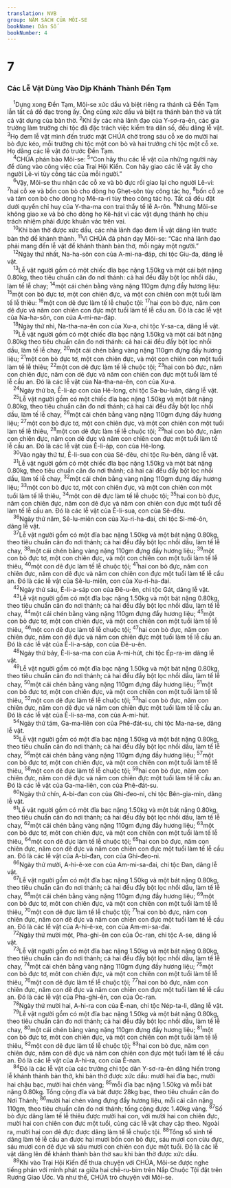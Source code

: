```yaml
---
translation: NVB
group: NĂM SÁCH CỦA MÔI-SE
bookName: Dân Số 
bookNumber: 4
---
```


<div class="title"><h1>7</h1><h3>Các Lễ Vật Dùng Vào Dịp Khánh Thành Đền Tạm </h3></div>
<span class="verse dan_7_1"> <sup>1</sup>Dựng xong Đền Tạm, Môi-se xức dầu và biệt riêng ra thánh cả Đền Tạm lẫn tất cả đồ đạc trong ấy. Ông cũng xức dầu và biệt ra thánh bàn thờ và tất cả vật dụng của bàn thờ. </span>
<span class="verse dan_7_2"><sup>2</sup>Khi ấy các nhà lãnh đạo của Y-sơ-ra-ên, các gia trưởng làm trưởng chi tộc đã đặc trách việc kiểm tra dân số, đều dâng lễ vật. </span>
<span class="verse dan_7_3"><sup>3</sup>Họ đem lễ vật mình đến trước mặt CHÚA chở trong sáu cỗ xe do mười hai bò đực kéo, mỗi trưởng chi tộc một con bò và hai trưởng chi tộc một cỗ xe. Họ dâng các lễ vật đó trước Đền Tạm. <br/></span>
<span class="verse dan_7_4"> <sup>4</sup>CHÚA phán bảo Môi-se: </span>
<span class="verse dan_7_5"><sup>5</sup>“Con hãy thu các lễ vật của những người này để dùng vào công việc của Trại Hội Kiến. Con hãy giao các lễ vật ấy cho người Lê-vi tùy công tác của mỗi người.” <br/></span>
<span class="verse dan_7_6"> <sup>6</sup>Vậy, Môi-se thu nhận các cỗ xe và bò đực rồi giao lại cho người Lê-vi: </span>
<span class="verse dan_7_7"><sup>7</sup>hai cỗ xe và bốn con bò cho dòng họ Ghẹt-sôn tùy công tác họ, </span>
<span class="verse dan_7_8"><sup>8</sup>bốn cỗ xe và tám con bò cho dòng họ Mê-ra-ri tùy theo công tác họ. Tất cả đều đặt dưới quyền chỉ huy của Y-tha-ma con trai thầy tế lễ A-rôn. </span>
<span class="verse dan_7_9"><sup>9</sup>Nhưng Môi-se không giao xe và bò cho dòng họ Kê-hát vì các vật dụng thánh họ chịu trách nhiệm phải được khuân vác trên vai. <br/></span>
<span class="verse dan_7_10"> <sup>10</sup>Khi bàn thờ được xức dầu, các nhà lãnh đạo đem lễ vật dâng lên trước bàn thờ để khánh thành. </span>
<span class="verse dan_7_11"><sup>11</sup>Vì CHÚA đã phán dạy Môi-se: “Các nhà lãnh đạo phải mang đến lễ vật để khánh thành bàn thờ, mỗi ngày một người.” <br/></span>
<span class="verse dan_7_12"> <sup>12</sup>Ngày thứ nhất, Na-ha-sôn con của A-mi-na-đáp, chi tộc Giu-đa, dâng lễ vật. <br/></span>
<span class="verse dan_7_13"> <sup>13</sup>Lễ vật người gồm có một chiếc đĩa bạc nặng 1.50kg và một cái bát nặng 0.80kg, theo tiêu chuẩn cân đo nơi thánh: cả hai đều đầy bột lọc nhồi dầu, làm tế lễ chay; </span>
<span class="verse dan_7_14"><sup>14</sup>một cái chén bằng vàng nặng 110gm đựng đầy hương liệu: </span>
<span class="verse dan_7_15"><sup>15</sup>một con bò đực tơ, một con chiên đực, và một con chiên con một tuổi làm tế lễ thiêu: </span>
<span class="verse dan_7_16"><sup>16</sup>một con dê đực làm tế lễ chuộc tội: </span>
<span class="verse dan_7_17"><sup>17</sup>hai con bò đực, năm con dê đực và năm con chiên con đực một tuổi làm tế lễ cầu an. Đó là các lễ vật của Na-ha-sôn, con của A-mi-na-đáp. <br/></span>
<span class="verse dan_7_18"> <sup>18</sup>Ngày thứ nhì, Na-tha-na-ên con của Xu-a, chi tộc Y-sa-ca, dâng lễ vật. <br/></span>
<span class="verse dan_7_19"> <sup>19</sup>Lễ vật người gồm có một chiếc đĩa bạc nặng 1.50kg và một cái bát nặng 0.80kg theo tiêu chuẩn cân đo nơi thánh: cả hai cái đều đầy bột lọc nhồi dầu, làm tế lễ chay, </span>
<span class="verse dan_7_20"><sup>20</sup>một cái chén bằng vàng nặng 110gm đựng đầy hương liệu; </span>
<span class="verse dan_7_21"><sup>21</sup>một con bò đực tơ, một con chiên đực, và một con chiên con một tuổi làm tế lễ thiêu; </span>
<span class="verse dan_7_22"><sup>22</sup>một con dê đực làm tế lễ chuộc tội; </span>
<span class="verse dan_7_23"><sup>23</sup>hai con bò đực, năm con chiên đực, năm con dê đực và năm con chiên con đực một tuổi làm tế lễ cầu an. Đó là các lễ vật của Na-tha-na-ên, con của Xu-a. <br/></span>
<span class="verse dan_7_24"> <sup>24</sup>Ngày thứ ba, Ê-li-áp con của Hê-long, chi tộc Sa-bu-luân, dâng lễ vật. <br/></span>
<span class="verse dan_7_25"> <sup>25</sup>Lễ vật người gồm có một chiếc đĩa bạc nặng 1.50kg và một bát nặng 0.80kg, theo tiêu chuẩn cân đo nơi thánh; cả hai cái đều đầy bột lọc nhồi dầu, làm tế lễ chay, </span>
<span class="verse dan_7_26"><sup>26</sup>một cái chén bằng vàng nặng 110gm đựng đầy hương liệu; </span>
<span class="verse dan_7_27"><sup>27</sup>một con bò đực tơ, một con chiên đực, và một con chiên con một tuổi làm tế lễ thiêu, </span>
<span class="verse dan_7_28"><sup>28</sup>một con dê đực làm tế lễ chuộc tội; </span>
<span class="verse dan_7_29"><sup>29</sup>hai con bò đực, năm con chiên đực, năm con dê đực và năm con chiên con đực một tuổi làm tế lễ cầu an. Đó là các lễ vật của Ê-li-áp, con của Hê-long. <br/></span>
<span class="verse dan_7_30"> <sup>30</sup>Vào ngày thứ tư, Ê-li-sua con của Sê-đêu, chi tộc Ru-bên, dâng lễ vật. <br/></span>
<span class="verse dan_7_31"> <sup>31</sup>Lễ vật người gồm có một chiếc đĩa bạc nặng 1.50kg và một bát nặng 0.80kg, theo tiêu chuẩn cân đo nơi thánh; cả hai cái đều đầy bột lọc nhồi dầu, làm tế lễ chay, </span>
<span class="verse dan_7_32"><sup>32</sup>một cái chén bằng vàng nặng 110gm đựng đầy hương liệu; </span>
<span class="verse dan_7_33"><sup>33</sup>một con bò đực tơ, một con chiên đực, và một con chiên con một tuổi làm tế lễ thiêu, </span>
<span class="verse dan_7_34"><sup>34</sup>một con dê đực làm tế lễ chuộc tội; </span>
<span class="verse dan_7_35"><sup>35</sup>hai con bò đực, năm con chiên đực, năm con dê đực và năm con chiên con đực một tuổi để làm tế lễ cầu an. Đó là các lễ vật của Ê-li-sua, con của Sê-đêu. <br/></span>
<span class="verse dan_7_36"> <sup>36</sup>Ngày thứ năm, Sê-lu-miên con của Xu-ri-ha-đai, chi tộc Si-mê-ôn, dâng lễ vật. <br/></span>
<span class="verse dan_7_37"> <sup>37</sup>Lễ vật người gồm có một đĩa bạc nặng 1.50kg và một bát nặng 0.80kg, theo tiêu chuẩn cân đo nơi thánh; cả hai đều đầy bột lọc nhồi dầu, làm tế lễ chay, </span>
<span class="verse dan_7_38"><sup>38</sup>một cái chén bằng vàng nặng 110gm đựng đầy hương liệu; </span>
<span class="verse dan_7_39"><sup>39</sup>một con bò đực tơ, một con chiên đực, và một con chiên con một tuổi làm tế lễ thiêu, </span>
<span class="verse dan_7_40"><sup>40</sup>một con dê đực làm tế lễ chuộc tội; </span>
<span class="verse dan_7_41"><sup>41</sup>hai con bò đực, năm con chiên đực, năm con dê đực và năm con chiên con đực một tuổi làm tế lễ cầu an. Đó là các lễ vật của Sê-lu-miên, con của Xu-ri-ha-đai. <br/></span>
<span class="verse dan_7_42"> <sup>42</sup>Ngày thứ sáu, Ê-li-a-sáp con của Đê-u-ên, chi tộc Gát, dâng lễ vật. <br/></span>
<span class="verse dan_7_43"> <sup>43</sup>Lễ vật người gồm có một đĩa bạc nặng 1.50kg và một bát nặng 0.80kg, theo tiêu chuẩn cân đo nơi thánh; cả hai đều đầy bột lọc nhồi dầu, làm tế lễ chay, </span>
<span class="verse dan_7_44"><sup>44</sup>một cái chén bằng vàng nặng 110gm đựng đầy hương liệu; </span>
<span class="verse dan_7_45"><sup>45</sup>một con bò đực tơ, một con chiên đực, và một con chiên con một tuổi làm tế lễ thiêu, </span>
<span class="verse dan_7_46"><sup>46</sup>một con dê đực làm tế lễ chuộc tội; </span>
<span class="verse dan_7_47"><sup>47</sup>hai con bò đực, năm con chiên đực, năm con dê đực và năm con chiên đực một tuổi làm tế lễ cầu an. Đó là các lễ vật của Ê-li-a-sáp, con của Đê-u-ên. <br/></span>
<span class="verse dan_7_48"> <sup>48</sup>Ngày thứ bảy, Ê-li-sa-ma con của A-mi-hút, chi tộc Ép-ra-im dâng lễ vật. <br/></span>
<span class="verse dan_7_49"> <sup>49</sup>Lễ vật người gồm có một đĩa bạc nặng 1.50kg và một bát nặng 0.80kg, theo tiêu chuẩn cân đo nơi thánh; cả hai đều đầy bột lọc nhồi dầu, làm tế lễ chay, </span>
<span class="verse dan_7_50"><sup>50</sup>một cái chén bằng vàng nặng 110gm đựng đầy hương liệu; </span>
<span class="verse dan_7_51"><sup>51</sup>một con bò đực tơ, một con chiên đực, và một con chiên con một tuổi làm tế lễ thiêu, </span>
<span class="verse dan_7_52"><sup>52</sup>một con dê đực làm tế lễ chuộc tội; </span>
<span class="verse dan_7_53"><sup>53</sup>hai con bò đực, năm con chiên đực, năm con dê đực và năm con chiên đực một tuổi làm tế lễ cầu an. Đó là các lễ vật của Ê-li-sa-ma, con của A-mi-hút. <br/></span>
<span class="verse dan_7_54"> <sup>54</sup>Ngày thứ tám, Ga-ma-liên con của Phê-đát-su, chi tộc Ma-na-se, dâng lễ vật. <br/></span>
<span class="verse dan_7_55"> <sup>55</sup>Lễ vật người gồm có một đĩa bạc nặng 1.50kg và một bát nặng 0.80kg, theo tiêu chuẩn cân đo nơi thánh; cả hai đều đầy bột lọc nhồi dầu, làm tế lễ chay, </span>
<span class="verse dan_7_56"><sup>56</sup>một cái chén bằng vàng nặng 110gm đựng đầy hương liệu; </span>
<span class="verse dan_7_57"><sup>57</sup>một con bò đực tơ, một con chiên đực, và một con chiên con một tuổi làm tế lễ thiêu, </span>
<span class="verse dan_7_58"><sup>58</sup>một con dê đực làm tế lễ chuộc tội; </span>
<span class="verse dan_7_59"><sup>59</sup>hai con bò đực, năm con chiên đực, năm con dê đực và năm con chiên đực một tuổi làm tế lễ cầu an. Đó là các lễ vật của Ga-ma-liên, con của Phê-đát-su. <br/></span>
<span class="verse dan_7_60"> <sup>60</sup>Ngày thứ chín, A-bi-đan con của Ghi-đeo-ni, chi tộc Bên-gia-min, dâng lễ vật. <br/></span>
<span class="verse dan_7_61"> <sup>61</sup>Lễ vật người gồm có một đĩa bạc nặng 1.50kg và một bát nặng 0.80kg, theo tiêu chuẩn cân đo nơi thánh; cả hai đều đầy bột lọc nhồi dầu, làm tế lễ chay, </span>
<span class="verse dan_7_62"><sup>62</sup>một cái chén bằng vàng nặng 110gm đựng đầy hương liệu; </span>
<span class="verse dan_7_63"><sup>63</sup>một con bò đực tơ, môt con chiên đực, và một con chiên con một tuổi làm tế lễ thiêu, </span>
<span class="verse dan_7_64"><sup>64</sup>một con dê đực làm tế lễ chuộc tội; </span>
<span class="verse dan_7_65"><sup>65</sup>hai con bò đực, năm con chiên đực, năm con dê đực và năm con chiên con đực một tuổi làm tế lễ cầu an. Đó là các lể vật của A-bi-đan, con của Ghi-đeo-ni. <br/></span>
<span class="verse dan_7_66"> <sup>66</sup>Ngày thứ mười, A-hi-ê-xe con của Am-mi-sa-đai, chi tộc Đan, dâng lễ vật. <br/></span>
<span class="verse dan_7_67"> <sup>67</sup>Lễ vật người gồm có một đĩa bạc nặng 1.50kg và một bát nặng 0.80kg, theo tiêu chuẩn cân đo nơi thánh; cả hai đều đầy bột lọc nhồi dầu, làm tế lễ chay, </span>
<span class="verse dan_7_68"><sup>68</sup>một cái chén bằng vàng nặng 110gm đựng đầy hương liệu; </span>
<span class="verse dan_7_69"><sup>69</sup>một con bò đực tơ, môt con chiên đực, và một con chiên con một tuổi làm tế lễ thiêu, </span>
<span class="verse dan_7_70"><sup>70</sup>một con dê đực làm tế lễ chuộc tội; </span>
<span class="verse dan_7_71"><sup>71</sup>hai con bò đực, năm con chiên đực, năm con dê đực và năm con chiên con đực một tuổi làm tế lễ cầu an. Đó là các lể vật của A-hi-ê-xe, con của Am-mi-sa-đai. <br/></span>
<span class="verse dan_7_72"> <sup>72</sup>Ngày thứ mười một, Pha-ghi-ên con của Óc-ran, chi tộc A-se, dâng lễ vật. <br/></span>
<span class="verse dan_7_73"> <sup>73</sup>Lễ vật người gồm có một đĩa bạc nặng 1.50kg và một bát nặng 0.80kg, theo tiêu chuẩn cân đo nơi thánh; cả hai đều đầy bột lọc nhồi dầu, làm tế lễ chay, </span>
<span class="verse dan_7_74"><sup>74</sup>một cái chén bằng vàng nặng 110gm đựng đầy hương liệu; </span>
<span class="verse dan_7_75"><sup>75</sup>một con bò đực tơ, môt con chiên đực, và một con chiên con một tuổi làm tế lễ thiêu, </span>
<span class="verse dan_7_76"><sup>76</sup>một con dê đực làm tế lễ chuộc tội; </span>
<span class="verse dan_7_77"><sup>77</sup>hai con bò đực, năm con chiên đực, năm con dê đực và năm con chiên con đực một tuổi làm tế lễ cầu an. Đó là các lễ vật của Pha-ghi-ên, con của Óc-ran. <br/></span>
<span class="verse dan_7_78"> <sup>78</sup>Ngày thứ mười hai, A-hi-ra con của Ê-nan, chi tộc Nép-ta-li, dâng lễ vật. <br/></span>
<span class="verse dan_7_79"> <sup>79</sup>Lễ vật người gồm có một đĩa bạc nặng 1.50kg và một bát nặng 0.80kg, theo tiêu chuẩn cân đo nơi thánh; cả hai đều đầy bột lọc nhồi dầu, làm tế lễ chay, </span>
<span class="verse dan_7_80"><sup>80</sup>một cái chén bằng vàng nặng 110gm đựng đầy hương liệu; </span>
<span class="verse dan_7_81"><sup>81</sup>một con bò đực tơ, môt con chiên đực, và một con chiên con một tuổi làm tế lễ thiêu, </span>
<span class="verse dan_7_82"><sup>82</sup>một con dê đực làm tế lễ chuộc tội; </span>
<span class="verse dan_7_83"><sup>83</sup>hai con bò đực, năm con chiên đực, năm con dê đực và năm con chiên con đực một tuổi làm tế lễ cầu an. Đó là các lễ vật của A-hi-ra, con của Ê-nan. <br/></span>
<span class="verse dan_7_84"> <sup>84</sup>Đó là các lễ vật của các trưởng chi tộc dân Y-sơ-ra-ên dâng hiến trong lễ khánh thành bàn thờ, khi bàn thờ được xức dầu: mười hai đĩa bạc, mười hai chậu bạc, mười hai chén vàng; </span>
<span class="verse dan_7_85"><sup>85</sup>mỗi đĩa bạc nặng 1.50kg và mỗi bát nặng 0.80kg. Tổng cộng đĩa và bát được 28kg bạc, theo tiêu chuẩn cân đo Nơi Thánh; </span>
<span class="verse dan_7_86"><sup>86</sup>mười hai chén vàng đựng đầy hương liệu, mỗi cái cân nặng 110gm, theo tiêu chuẩn cân đo nơi thánh; tổng cộng được 1.40kg vàng. </span>
<span class="verse dan_7_87"><sup>87</sup>Số bò đực dâng làm tế lễ thiêu được mười hai con, với mười hai con chiên đực, mười hai con chiên con đực một tuổi, cùng các lễ vật chay cặp theo. Ngoài ra, mười hai con dê đực được dâng làm tế lễ chuộc tội. </span>
<span class="verse dan_7_88"><sup>88</sup>Tổng số sinh tế dâng làm tế lễ cầu an được hai mươi bốn con bò đực, sáu mươi con cừu đực, sáu mươi con dê đực và sáu mươi con chiên con đực một tuổi. Đó là các lễ vật dâng lên để khánh thành bàn thờ sau khi bàn thờ được xức dầu. <br/></span>
<span class="verse dan_7_89"> <sup>89</sup>Khi vào Trại Hội Kiến để thưa chuyện với CHÚA, Môi-se được nghe tiếng phán với mình phát ra giữa hai chê-ru-bim trên Nắp Chuộc Tội đặt trên Rương Giao Ước. Và như thế, CHÚA trò chuyện với Môi-se. <br/></span>
